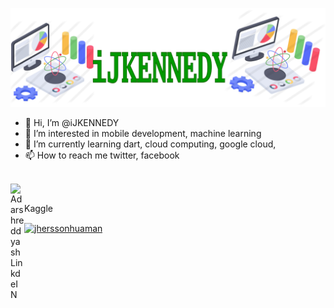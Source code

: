 ![](logojk1.png)

- 👋 Hi, I’m @iJKENNEDY
- 👀 I’m interested in mobile development, machine learning
- 🌱 I’m currently learning dart, cloud computing, google cloud, 
- 📫 How to reach me twitter, facebook
<br/>
<a href="https://www.linkedin.com/in/jherssonhz">
  <img align="left" alt="Adarshreddyash LinkdeIN" width="22px" src="https://cdn.jsdelivr.net/npm/simple-icons@v3/icons/linkedin.svg" />
</a>
<br/>
<p>Kaggle</p><a href="https://www.kaggle.com/jherssonzarate">
  
<a href="https://linkedin.com/in/jherssonhuaman" target="blank"><img align="center" src="https://raw.githubusercontent.com/rahuldkjain/github-profile-readme-generator/master/src/images/icons/Social/linked-in-alt.svg" alt="jherssonhuaman" height="30" width="40" /></a>
</a>
<!---
iJKENNEDY/iJKENNEDY is a ✨ special ✨ repository because its `README.md` (this file) appears on your GitHub profile.
You can click the Preview link to take a look at your changes.
--->
